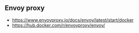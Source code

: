 ## Envoy proxy
- https://www.envoyproxy.io/docs/envoy/latest/start/docker
- https://hub.docker.com/r/envoyproxy/envoy/